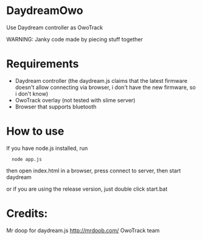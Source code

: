 # DaydreamOwo
 Use Daydream controller as OwoTrack

WARNING: Janky code made by piecing stuff together

# Requirements
 * Daydream controller (the daydream.js claims that the latest firmware doesn't allow connecting via browser, i don't have the new firmware, so i don't know)
 * OwoTrack overlay (not tested with slime server)
 * Browser that supports bluetooth

# How to use

If you have node.js installed, run
```
  node app.js
```
then open index.html in a browser, press connect to server, then start daydream

or if you are using the release version, just double click start.bat



# Credits:
Mr doop for daydream.js http://mrdoob.com/
OwoTrack team
